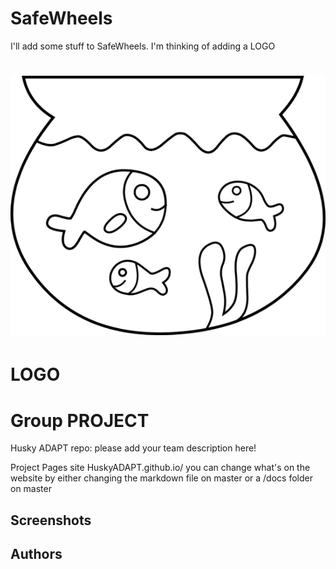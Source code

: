 
# SafeWheels


I'll add some stuff to SafeWheels.
I'm thinking of adding a LOGO


# ![SafeWheels](Meta/AFishClipart.png)

# LOGO

# Group PROJECT 
Husky ADAPT repo: please add your team description here!

Project Pages site HuskyADAPT.github.io/<GroupName>	
you can change what's on the website by either changing the markdown file on master or a /docs folder on master


## Screenshots

## Authors
